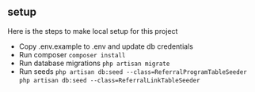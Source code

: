 ## setup 


Here is the steps to make local setup for this project

- Copy .env.example to .env and update db credentials
- Run composer
 ``` composer install ```
 - Run database migrations
```php artisan migrate ```
- Run seeds
 ``` php artisan db:seed --class=ReferralProgramTableSeeder ```
 ``` php artisan db:seed --class=ReferralLinkTableSeeder ```
